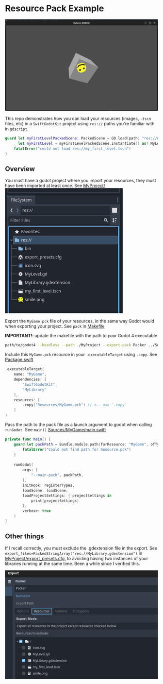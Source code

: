 # Resource Pack Example

![MyGame](/img/game.png)

This repo demonstrates how you can load your resources (images, `.tscn` files, etc) in a `SwiftGodotKit` project using `res://` paths you're familiar with in `gdscript`.

```swift
guard let myFirstLevelPackedScene: PackedScene = GD.load(path: "res://my_first_level.tscn"),
      let myFirstLevel = myFirstLevelPackedScene.instantiate() as? MyLevel else {
    fatalError("could not load res://my_first_level.tscn")
}
```

## Overview

You must have a godot project where you import your resources, they must have been imported at least once. See [MyProject/](./MyProject/)
![Godot Project Filesystem](./img/filesystem.png)

Export the `MyGame.pck` file of your resources, in the same way Godot would when exporting your project. See `pack` in [Makefile](./Makefile)

**IMPORTANT!**: update the makefile with the path to _your_ Godot 4 executable
```bash
path/to/godot4 --headless --path ./MyProject --export-pack Packer ../Sources/MyGame/Resources/MyGame.pck
```

Include this `MyGame.pck` resource in your `.executableTarget` using `.copy`. See [Package.swift](./Package.swift)

```swift
.executableTarget(
    name: "MyGame",
    dependencies: [
        "SwiftGodotKit",
        "MyLibrary"
    ],
    resources: [
        .copy("Resources/MyGame.pck") // <-- use `.copy`
    ]
)
```

Pass the path to the pack file as a launch argument to godot when calling `runGodot`. See `main()` [Sources/MyGame/main.swift](./Sources/MyGame/main.swift)

```swift
private func main() {
    guard let packPath = Bundle.module.path(forResource: "MyGame", ofType: "pck") else {
        fatalError("Could not find path for Resource.pck")
    }
    
    runGodot(
        args: [
            "--main-pack", packPath,
        ],
        initHook: registerTypes,
        loadScene: loadScene,
        loadProjectSettings: { projectSettings in
            print(projectSettings)
        },
        verbose: true
    )
}
```

## Other things

If I recall correctly, you must exclude the .gdextension file in the export. See `export_files=PackedStringArray("res://MyLibrary.gdextension")` in [MyProject/export_presets.cfg](./MyProject/export_presets.cfg), to avoiding having two instances of your libraries running at the same time. Been a while since I verified this.

![Packer Export Resources Tab](./img/export.png)